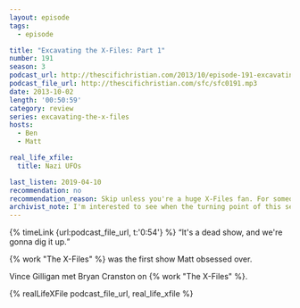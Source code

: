 ```yaml
---
layout: episode
tags:
  - episode

title: "Excavating the X-Files: Part 1"
number: 191
season: 3
podcast_url: http://thescifichristian.com/2013/10/episode-191-excavating-the-x-files-part-1/
podcast_file_url: http://thescifichristian.com/sfc/sfc0191.mp3
date: 2013-10-02
length: '00:50:59'
category: review
series: excavating-the-x-files
hosts:
  - Ben
  - Matt

real_life_xfile: 
  title: Nazi UFOs

last_listen: 2019-04-10
recommendation: no
recommendation_reason: Skip unless you're a huge X-Files fan. For someone that's never seen the show, the story quickly gets incomprehensible (Chris Carter's fault, not the hosts).
archivist_note: I'm interested to see when the turning point of this series happens. Right now both hosts are positive and excited. 
---
```

<div class="quote">
  {% timeLink {url:podcast_file_url, t:'0:54'} %}
  <q class="ben">It's a dead show, and we're gonna dig it up.</q>
</div>

{% work "The X-Files" %} was the first show Matt obsessed over.

Vince Gilligan met Bryan Cranston on {% work "The X-Files" %}. 

{% realLifeXFile podcast_file_url, real_life_xfile %}